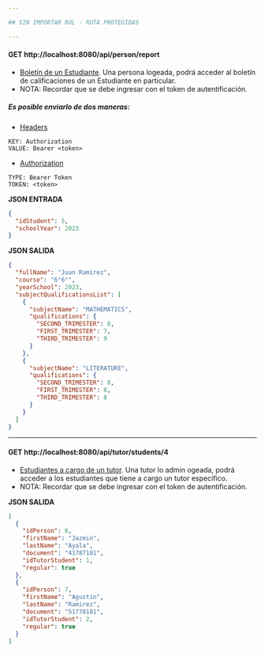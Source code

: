 ```yaml
---

## SIN IMPORTAR ROL - RUTA PROTEGIDAS

---
```

#### GET http://localhost:8080/api/person/report
* [Boletín de un Estudiante](). Una persona logeada, podrá acceder al boletín de calificaciones de un Estudiante en particular.
* NOTA: Recordar que se debe ingresar con el token de autentificación.
##### Es posible enviarlo de dos maneras:

* [Headers]()
```
KEY: Authorization
VALUE: Bearer <token>
```
* [Authorization]()
```
TYPE: Bearer Token
TOKEN: <token>
```

**JSON ENTRADA**
```json
{
  "idStudent": 5,
  "schoolYear": 2023
}
```

**JSON SALIDA**
```json
{
  "fullName": "Juan Ramirez",
  "course": "6°6°",
  "yearSchool": 2023,
  "subjectQualificationsList": [
    {
      "subjectName": "MATHEMATICS",
      "qualifications": {
        "SECOND_TRIMESTER": 8,
        "FIRST_TRIMESTER": 7,
        "THIRD_TRIMESTER": 9
      }
    },
    {
      "subjectName": "LITERATURE",
      "qualifications": {
        "SECOND_TRIMESTER": 8,
        "FIRST_TRIMESTER": 8,
        "THIRD_TRIMESTER": 8
      }
    }
  ]
}

```
---
#### GET http://localhost:8080/api/tutor/students/4
* [Estudiantes a cargo de un tutor](). Una tutor lo admin ogeada, podrá acceder a los estudiantes que tiene a cargo un tutor específico.
* NOTA: Recordar que se debe ingresar con el token de autentificación.


**JSON SALIDA**
```json
[
  {
    "idPerson": 6,
    "firstName": "Jazmin",
    "lastName": "Ayala",
    "document": "41787181",
    "idTutorStudent": 1,
    "regular": true
  },
  {
    "idPerson": 7,
    "firstName": "Agustin",
    "lastName": "Ramirez",
    "document": "51778181",
    "idTutorStudent": 2,
    "regular": true
  }
]
```